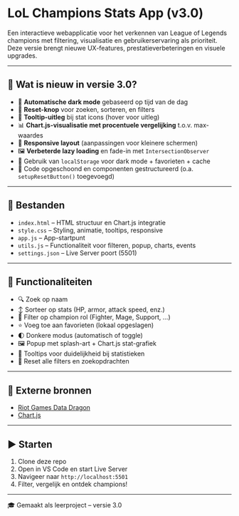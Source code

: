 # LoL Champions Stats App (v3.0)

Een interactieve webapplicatie voor het verkennen van League of Legends champions met filtering, visualisatie en gebruikerservaring als prioriteit. Deze versie brengt nieuwe UX-features, prestatieverbeteringen en visuele upgrades.

---

## 🚀 Wat is nieuw in versie 3.0?

- 🌙 **Automatische dark mode** gebaseerd op tijd van de dag
- 🔄 **Reset-knop** voor zoeken, sorteren, en filters
- 🧠 **Tooltip-uitleg** bij stat icons (hover voor uitleg)
- 📊 **Chart.js-visualisatie met procentuele vergelijking** t.o.v. max-waardes
- 📱 **Responsive layout** (aanpassingen voor kleinere schermen)
- 🖼️ **Verbeterde lazy loading** en fade-in met `IntersectionObserver`
- 💾 Gebruik van `localStorage` voor dark mode + favorieten + cache
- 🔧 Code opgeschoond en componenten gestructureerd (o.a. `setupResetButton()` toegevoegd)

---

## 📁 Bestanden

- `index.html` – HTML structuur en Chart.js integratie
- `style.css` – Styling, animatie, tooltips, responsive
- `app.js` – App-startpunt
- `utils.js` – Functionaliteit voor filteren, popup, charts, events
- `settings.json` – Live Server poort (5501)

---

## 🧩 Functionaliteiten

- 🔍 Zoek op naam
- ↕️ Sorteer op stats (HP, armor, attack speed, enz.)
- 🧙 Filter op champion rol (Fighter, Mage, Support, ...)
- ⭐ Voeg toe aan favorieten (lokaal opgeslagen)
- 🌓 Donkere modus (automatisch of toggle)
- 🖼️ Popup met splash-art + Chart.js stat-grafiek
- 🧠 Tooltips voor duidelijkheid bij statistieken
- 🔄 Reset alle filters en zoekopdrachten

---

## 🔗 Externe bronnen

- [Riot Games Data Dragon](https://developer.riotgames.com/docs/lol#data-dragon)
- [Chart.js](https://www.chartjs.org/)

---

## ▶️ Starten

1. Clone deze repo
2. Open in VS Code en start Live Server
3. Navigeer naar `http://localhost:5501`
4. Filter, vergelijk en ontdek champions!

---

🎓 Gemaakt als leerproject – versie 3.0
